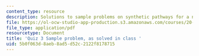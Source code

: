 ```yaml
---
content_type: resource
description: Solutions to sample problems on synthetic pathways for a new conjunctiva.
file: https://ol-ocw-studio-app-production.s3.amazonaws.com/courses/20-441j-biomaterials-tissue-interactions-fall-2009/5b0f063d8aeb8ad5d52c2122f8178715_MIT20_441JF09_quiz3_sample.pdf
file_type: application/pdf
resourcetype: Document
title: 'Quiz 3 Sample problem, as solved in class '
uid: 5b0f063d-8aeb-8ad5-d52c-2122f8178715
---
```

